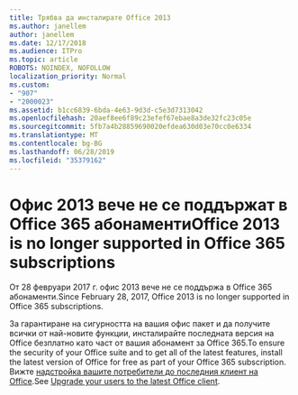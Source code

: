 ```yaml
---
title: Трябва да инсталирате Office 2013
ms.author: janellem
author: janellem
ms.date: 12/17/2018
ms.audience: ITPro
ms.topic: article
ROBOTS: NOINDEX, NOFOLLOW
localization_priority: Normal
ms.custom:
- "907"
- "2000023"
ms.assetid: b1cc6839-6bda-4e63-9d3d-c5e3d7313042
ms.openlocfilehash: 20aef8ee6f89c23efef67ebae8a3de32fc23c05e
ms.sourcegitcommit: 5fb7a4b28859690020efdea630d03e70cc0e6334
ms.translationtype: MT
ms.contentlocale: bg-BG
ms.lasthandoff: 06/28/2019
ms.locfileid: "35379162"
---
```

# <a name="office-2013-is-no-longer-supported-in-office-365-subscriptions"></a><span data-ttu-id="9d254-102">Офис 2013 вече не се поддържат в Office 365 абонаменти</span><span class="sxs-lookup"><span data-stu-id="9d254-102">Office 2013 is no longer supported in Office 365 subscriptions</span></span>

<span data-ttu-id="9d254-103">От 28 февруари 2017 г. офис 2013 вече не се поддържа в Office 365 абонаменти.</span><span class="sxs-lookup"><span data-stu-id="9d254-103">Since February 28, 2017, Office 2013 is no longer supported in Office 365 subscriptions.</span></span>
  
<span data-ttu-id="9d254-104">За гарантиране на сигурността на вашия офис пакет и да получите всички от най-новите функции, инсталирайте последната версия на Office безплатно като част от вашия абонамент за Office 365.</span><span class="sxs-lookup"><span data-stu-id="9d254-104">To ensure the security of your Office suite and to get all of the latest features, install the latest version of Office for free as part of your Office 365 subscription.</span></span> <span data-ttu-id="9d254-105">Вижте [надстройка вашите потребители до последния клиент на Office](https://docs.microsoft.com/office365/admin/setup/upgrade-users-to-latest-office-client).</span><span class="sxs-lookup"><span data-stu-id="9d254-105">See [Upgrade your users to the latest Office client](https://docs.microsoft.com/office365/admin/setup/upgrade-users-to-latest-office-client).</span></span>
  